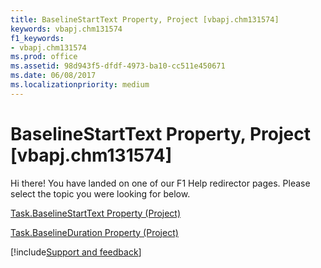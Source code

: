```yaml
---
title: BaselineStartText Property, Project [vbapj.chm131574]
keywords: vbapj.chm131574
f1_keywords:
- vbapj.chm131574
ms.prod: office
ms.assetid: 98d943f5-dfdf-4973-ba10-cc511e450671
ms.date: 06/08/2017
ms.localizationpriority: medium
---
```



# BaselineStartText Property, Project [vbapj.chm131574]

Hi there! You have landed on one of our F1 Help redirector pages. Please select the topic you were looking for below.

[Task.BaselineStartText Property (Project)](https://msdn.microsoft.com/library/cb50f6cd-eb28-24e2-862b-0963977bf815%28Office.15%29.aspx)

[Task.BaselineDuration Property (Project)](https://msdn.microsoft.com/library/e6651d1b-4b4e-7186-f042-e4a27e7b340a%28Office.15%29.aspx)

[!include[Support and feedback](~/includes/feedback-boilerplate.md)]